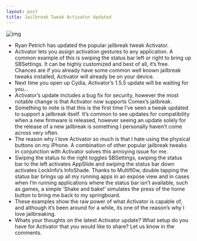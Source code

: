 ```yaml
---
layout: post
title: Jailbreak Tweak Activator Updated
---
```

![img](http://media.idownloadblog.com/wp-content/uploads/2011/07/activator-update.png)
* Ryan Petrich has updated the popular jailbreak tweak Activator.
* Activator lets you assign activation gestures to any application. A common example of this is swiping the status bar left or right to bring up SBSettings. It can be highly customized and best of all, it’s free. Chances are if you already have some common well known jailbreak tweaks installed, Activator will already be on your device.
* Next time you open up Cydia, Activator’s 1.5.5 update will be waiting for you…
* Activator’s update includes a bug fix for security, however the most notable change is that Activator now supports Comex’s jailbreak.
* Something to note is that this is the first time I’ve seen a tweak updated to support a jailbreak itself. It’s common to see updates for compatibility when a new firmware is released, however seeing an update solely for the release of a new jailbreak is something I personally haven’t come across very often.
* The reason why I love Activator so much is that I hate using the physical buttons on my iPhone. A combination of other popular jailbreak tweaks in conjunction with Activator solves this annoying issue for me.
* Swiping the status to the right toggles SBSettings, swiping the status bar to the left activates AppSlide and swiping the status bar down activates LockInfo’s InfoShade. Thanks to Multifl0w, double tapping the status bar brings up all my running apps in an expose view and in cases when I’m running applications where the status bar isn’t available, such as games, a simple ‘Shake and bake!’ simulates the press of the home button to bring me back to my springboard.
* These examples show the raw power of what Activator is capable of, and although it’s been around for a while, its one of the reason’s why I love jailbreaking.
* Whats your thoughts on the latest Activator update? What setup do you have for Activator that you would like to share? Let us know in the comments.

